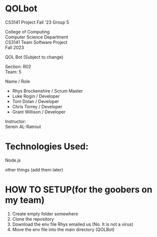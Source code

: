 # QOLbot
CS3141 Project Fall '23 Group 5

College of Computing  
Computer Science Department  
CS3141 Team Software Project  
Fall 2023  

QOL Bot (Subject to change)

Section: R02  
Team: 5  

Name / Role
- Rhys Brockenshire	/ Scrum Master
- Luke Rogin	/ Developer
- Tom Dolan	/ Developer
- Chris Torrey	/ Developer
- Grant Willison	/ Developer

Instructor: 	
Serein AL-Ratrout 

# Technologies Used:
Node.js

other things (add them later)

# HOW TO SETUP(for the goobers on my team)
1. Create empty folder somewhere
2. Clone the repository
3. Download the env file Rhys emailed us (No. It is not a virus)
4. Move the env file into the main directory (QOLBot)
